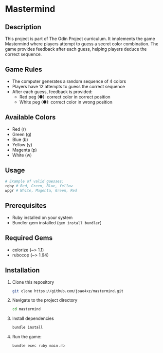 # Mastermind

## Description
This project is part of The Odin Project curriculum. It implements the game Mastermind where players attempt to guess a secret color combination. The game provides feedback after each guess, helping players deduce the correct sequence.

## Game Rules
- The computer generates a random sequence of 4 colors
- Players have 12 attempts to guess the correct sequence
- After each guess, feedback is provided:
  - Red peg (●): correct color in correct position
  - White peg (●): correct color in wrong position

## Available Colors
- Red (r)
- Green (g)
- Blue (b)
- Yellow (y)
- Magenta (p)
- White (w)

## Usage
```ruby
# Example of valid guesses:
rgby # Red, Green, Blue, Yellow
wpgr # White, Magenta, Green, Red
```

## Prerequisites
- Ruby installed on your system
- Bundler gem installed (`gem install bundler`)

## Required Gems
- colorize (~> 1.1)
- rubocop (~> 1.64)

## Installation
1. Clone this repository
    ```bash
    git clone https://github.com/joao4xz/mastermind.git
    ```
2. Navigate to the project directory
    ```bash
    cd mastermind
    ```
3. Install dependencies
    ```bash
    bundle install
    ```
4. Run the game:
    ```bash
    bundle exec ruby main.rb
    ```